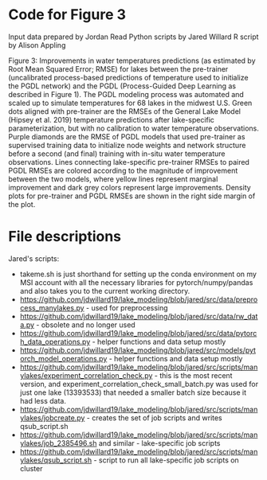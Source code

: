 # Code for Figure 3
Input data prepared by Jordan Read
Python scripts by Jared Willard
R script by Alison Appling

Figure 3: Improvements in water temperatures predictions (as estimated by Root Mean Squared Error; RMSE) for lakes between the pre-trainer (uncalibrated process-based predictions of temperature used to initialize the PGDL network) and the PGDL (Process-Guided Deep Learning as described in Figure 1). The PGDL modeling process was automated and scaled up to simulate temperatures for 68 lakes in the midwest U.S. Green dots aligned with pre-trainer are the RMSEs of the General Lake Model (Hipsey et al. 2019) temperature predictions after lake-specific parameterization, but with no calibration to water temperature observations. Purple diamonds are the RMSE of PGDL models that used pre-trainer as supervised training data to initialize node weights and network structure before a second (and final) training with in-situ water temperature observations. Lines connecting lake-specific pre-trainer RMSEs to paired PGDL RMSEs are colored according to the magnitude of improvement between the two models, where yellow lines represent marginal improvement and dark grey colors represent large improvements. Density plots for pre-trainer and PGDL RMSEs are shown in the right side margin of the plot.

# File descriptions

Jared's scripts:
* takeme.sh is just shorthand for setting up the conda environment on my MSI account with all the necessary libraries for pytorch/numpy/pandas and also takes you to the current working directory. 
* https://github.com/jdwillard19/lake_modeling/blob/jared/src/data/preprocess_manylakes.py - used for preprocessing
* https://github.com/jdwillard19/lake_modeling/blob/jared/src/data/rw_data.py - obsolete and no longer used
* https://github.com/jdwillard19/lake_modeling/blob/jared/src/data/pytorch_data_operations.py - helper functions and data setup mostly
* https://github.com/jdwillard19/lake_modeling/blob/jared/src/models/pytorch_model_operations.py - helper functions and data setup mostly
* https://github.com/jdwillard19/lake_modeling/blob/jared/src/scripts/manylakes/experiment_correlation_check.py - this is the most recent version, and experiment_correlation_check_small_batch.py was used for just one lake (13393533) that needed a smaller batch size because it had less data.
* https://github.com/jdwillard19/lake_modeling/blob/jared/src/scripts/manylakes/jobcreate.py - creates the set of job scripts and writes qsub_script.sh
* https://github.com/jdwillard19/lake_modeling/blob/jared/src/scripts/manylakes/job_2385496.sh and similar - lake-specific job scripts
* https://github.com/jdwillard19/lake_modeling/blob/jared/src/scripts/manylakes/qsub_script.sh - script to run all lake-specific job scripts on cluster
